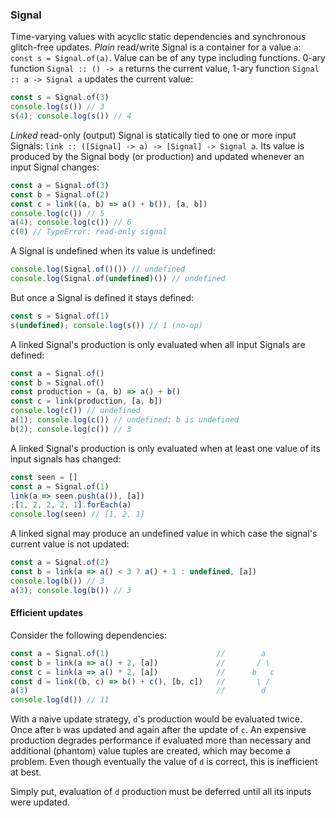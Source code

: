 ### Signal

Time-varying values with acyclic static dependencies and synchronous glitch-free updates. *Plain* read/write Signal is a container for a value `a`: `const s = Signal.of(a)`. Value can be of any type including functions. 0-ary function `Signal :: () -> a` returns the current value, 1-ary function `Signal :: a -> Signal a` updates the current value:

```javascript
const s = Signal.of(3)
console.log(s()) // 3
s(4); console.log(s()) // 4
```

*Linked* read-only (output) Signal is statically tied to one or more input Signals: `link :: ([Signal] -> a) -> [Signal] -> Signal a`. Its value is produced by the Signal body (or production) and updated whenever an input Signal changes:

```javascript
const a = Signal.of(3)
const b = Signal.of(2)
const c = link((a, b) => a() + b()), [a, b])
console.log(c()) // 5
a(4); console.log(c()) // 6
c(0) // TypeError: read-only signal
```

A Signal is undefined when its value is undefined:

```javascript
console.log(Signal.of()()) // undefined
console.log(Signal.of(undefined)()) // undefined
```

But once a Signal is defined it stays defined:

```javascript
const s = Signal.of(1)
s(undefined); console.log(s()) // 1 (no-op)
```

A linked Signal's production is only evaluated when all input Signals are defined:

```javascript
const a = Signal.of()
const b = Signal.of()
const production = (a, b) => a() + b()
const c = link(production, [a, b])
console.log(c()) // undefined
a(1); console.log(c()) // undefined; b is undefined
b(2); console.log(c()) // 3
```

A linked Signal's production is only evaluated when at least one value of its input signals has changed:

```javascript
const seen = []
const a = Signal.of(1)
link(a => seen.push(a()), [a])
;[1, 2, 2, 2, 1].forEach(a)
console.log(seen) // [1, 2, 1]
```

A linked signal may produce an undefined value in which case the signal's current value is not updated:

```javascript
const a = Signal.of(2)
const b = link(a => a() < 3 ? a() + 1 : undefined, [a])
console.log(b()) // 3
a(3); console.log(b()) // 3
```

#### Efficient updates

Consider the following dependencies:

```javascript
const a = Signal.of(1)                        //        a
const b = link(a => a() + 2, [a])             //       / \
const c = link(a => a() * 2, [a])             //      b   c
const d = link((b, c) => b() + c(), [b, c])   //       \ /
a(3)                                          //        d
console.log(d()) // 11
```

With a naive update strategy, `d`'s production would be evaluated twice. Once after `b` was updated and again after the update of `c`. An expensive production degrades performance if evaluated more than necessary and additional (phantom) value tuples are created, which may become a problem. Even though eventually the value of `d`  is correct, this is inefficient at best. 

Simply put, evaluation of `d` production must be deferred until all its inputs were updated.
